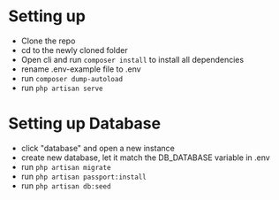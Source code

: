 # Setting up
- Clone the repo
- cd to the newly cloned folder
- Open cli and run `composer install` to install all dependencies
- rename .env-example file to .env
- run `composer dump-autoload`
- run `php artisan serve`

# Setting up Database
- click "database" and open a new instance
- create new database, let it match the DB_DATABASE variable in .env
- run `php artisan migrate`
- run `php artisan passport:install`
- run `php artisan db:seed`

